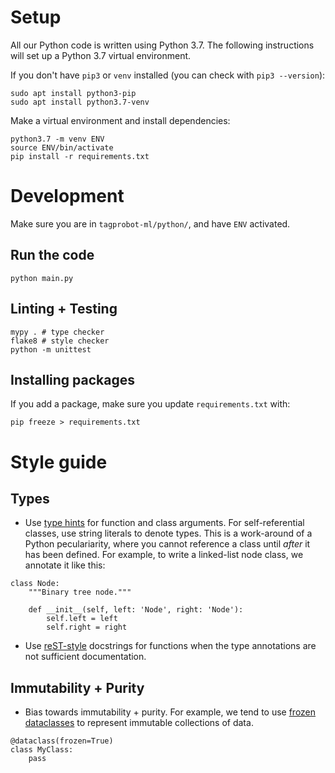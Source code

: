 # Setup

All our Python code is written using Python 3.7. The following instructions will set up a Python 3.7 virtual environment.

If you don't have `pip3` or `venv` installed (you can check with `pip3 --version`):

```
sudo apt install python3-pip
sudo apt install python3.7-venv
```

Make a virtual environment and install dependencies:

```
python3.7 -m venv ENV
source ENV/bin/activate
pip install -r requirements.txt
```

# Development

Make sure you are in `tagprobot-ml/python/`, and have `ENV` activated.

## Run the code

`python main.py`

## Linting + Testing

```
mypy . # type checker
flake8 # style checker
python -m unittest
```

## Installing packages

If you add a package, make sure you update `requirements.txt` with:

```
pip freeze > requirements.txt
```

# Style guide

## Types

- Use [type hints](https://docs.python.org/3/library/typing.html) for function and class arguments. For self-referential classes, use string literals to denote types. This is a work-around of a Python peculariarity, where you cannot reference a class until _after_ it has been defined. For example, to write a linked-list node class, we annotate it like this:

```
class Node:
    """Binary tree node."""

    def __init__(self, left: 'Node', right: 'Node'):
        self.left = left
        self.right = right
```


- Use [reST-style](http://queirozf.com/entries/python-docstrings-reference-examples#restructuredtext-rest-docstring-example) docstrings for functions when the type annotations are not sufficient documentation.

## Immutability + Purity

- Bias towards immutability + purity. For example, we tend to use [frozen dataclasses](https://docs.python.org/3/library/dataclasses.html) to represent immutable collections of data.

```
@dataclass(frozen=True)
class MyClass:
    pass
```
